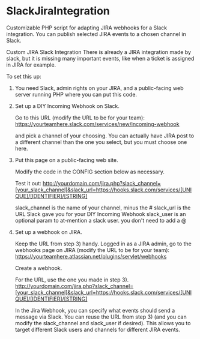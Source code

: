 # SlackJiraIntegration
Customizable PHP script for adapting JIRA webhooks for a Slack integration. You can publish selected JIRA events to a chosen channel in Slack.


Custom JIRA Slack Integration
There is already a JIRA integration made by slack, but it is missing many important events, like when a ticket is assigned in JIRA for example.

To set this up:

1) You need Slack, admin rights on your JIRA, and a public-facing web server running PHP where you can put this code.


2) Set up a DIY Incoming Webhook on Slack. 

	Go to this URL (modify the URL to be for your team): https://yourteamhere.slack.com/services/new/incoming-webhook

	and pick a channel of your choosing. You can actually have JIRA post to a different channel than the one you select, but you must choose one here.


3) Put this page on a public-facing web site.
	
	Modify the code in the CONFIG section below as necessary. 

	Test it out:  http://yourdomain.com/jira.php?slack_channel=[your_slack_channel]&slack_url=https://hooks.slack.com/services/[UNIQUE]/[IDENTIFIER]/[STRING]

	slack_channel is the name of your channel, minus the #
	slack_url is the URL Slack gave you for your DIY Incoming Webhook
	slack_user is an optional param to at-mention a slack user. you don't need to add a @


4) Set up a webhook on JIRA. 

	Keep the URL from step 3) handy. Logged in as a JIRA admin, go to the webhooks page on JIRA (modify the URL to be for your team): https://yourteamhere.atlassian.net/plugins/servlet/webhooks

	Create a webhook.

	For the URL, use the one you made in step 3). http://yourdomain.com/jira.php?slack_channel=[your_slack_channel]&slack_url=https://hooks.slack.com/services/[UNIQUE]/[IDENTIFIER]/[STRING]

	In the Jira Webhook, you can specify what events should send a message via Slack. You can reuse the URL from step 3)  (and you can modify the slack_channel and slack_user if desired). 
	This allows you to target different Slack users and channels for different JIRA events. 


